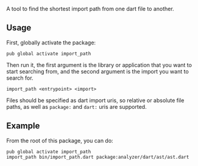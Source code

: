 A tool to find the shortest import path from one dart file to another.

## Usage

First, globally activate the package:

`pub global activate import_path`

Then run it, the first argument is the library or application that you want to
start searching from, and the second argument is the import you want to search
for.

`import_path <entrypoint> <import>`

Files should be specified as dart import uris, so relative or absolute file
paths, as well as `package:` and `dart:` uris are supported.

## Example

From the root of this package, you can do:

```
pub global activate import_path
import_path bin/import_path.dart package:analyzer/dart/ast/ast.dart
```

